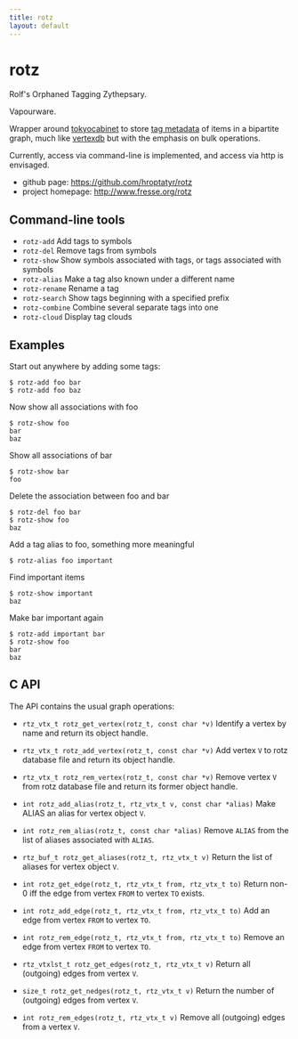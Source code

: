 ```yaml
---
title: rotz
layout: default
---
```


rotz
====

Rolf's Orphaned Tagging Zythepsary.

Vapourware.

Wrapper around [tokyocabinet][1] to store [tag metadata][3] of items in
a bipartite graph, much like [vertexdb][2] but with the emphasis on bulk
operations.

Currently, access via command-line is implemented, and access via http
is envisaged.

+ github page: <https://github.com/hroptatyr/rotz>
+ project homepage: <http://www.fresse.org/rotz>

Command-line tools
------------------

- `rotz-add`  Add tags to symbols
- `rotz-del`  Remove tags from symbols
- `rotz-show` Show symbols associated with tags, or tags associated with symbols
- `rotz-alias` Make a tag also known under a different name
- `rotz-rename` Rename a tag
- `rotz-search` Show tags beginning with a specified prefix
- `rotz-combine` Combine several separate tags into one
- `rotz-cloud` Display tag clouds

Examples
--------

Start out anywhere by adding some tags:

    $ rotz-add foo bar
    $ rotz-add foo baz

Now show all associations with foo

    $ rotz-show foo
    bar
    baz


Show all associations of bar

    $ rotz-show bar
    foo

Delete the association between foo and bar

    $ rotz-del foo bar
    $ rotz-show foo
    baz

Add a tag alias to foo, something more meaningful

    $ rotz-alias foo important

Find important items

    $ rotz-show important
    baz

Make bar important again

    $ rotz-add important bar
    $ rotz-show foo
    bar
    baz


C API
-----

The API contains the usual graph operations:

- `rtz_vtx_t rotz_get_vertex(rotz_t, const char *v)`
  Identify a vertex by name and return its object handle.
- `rtz_vtx_t rotz_add_vertex(rotz_t, const char *v)`
  Add vertex `V` to rotz database file and return its object handle.
- `rtz_vtx_t rotz_rem_vertex(rotz_t, const char *v)`
  Remove vertex `V` from rotz database file and return its former object handle.

- `int rotz_add_alias(rotz_t, rtz_vtx_t v, const char *alias)`
  Make ALIAS an alias for vertex object `V`.
- `int rotz_rem_alias(rotz_t, const char *alias)`
  Remove `ALIAS` from the list of aliases associated with `ALIAS`.
- `rtz_buf_t rotz_get_aliases(rotz_t, rtz_vtx_t v)`
  Return the list of aliases for vertex object `V`.

- `int rotz_get_edge(rotz_t, rtz_vtx_t from, rtz_vtx_t to)`
  Return non-0 iff the edge from vertex `FROM` to vertex `TO` exists.
- `int rotz_add_edge(rotz_t, rtz_vtx_t from, rtz_vtx_t to)`
  Add an edge from vertex `FROM` to vertex `TO`.
- `int rotz_rem_edge(rotz_t, rtz_vtx_t from, rtz_vtx_t to)`
  Remove an edge from vertex `FROM` to vertex `TO`.

- `rtz_vtxlst_t rotz_get_edges(rotz_t, rtz_vtx_t v)`
  Return all (outgoing) edges from vertex `V`.
- `size_t rotz_get_nedges(rotz_t, rtz_vtx_t v)`
  Return the number of (outgoing) edges from vertex `V`.
- `int rotz_rem_edges(rotz_t, rtz_vtx_t v)`
  Remove all (outgoing) edges from a vertex `V`.

  [1]: http://fallabs.com/tokyocabinet/
  [2]: https://github.com/stevedekorte/vertexdb
  [3]: http://en.wikipedia.org/wiki/Tag_%28metadata%29
